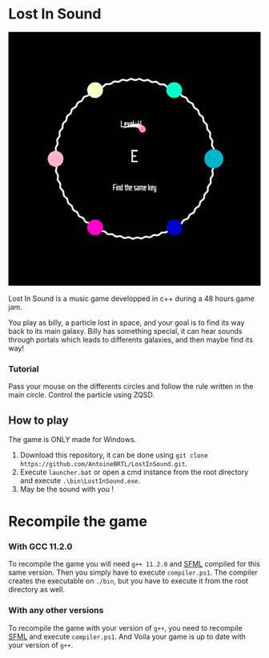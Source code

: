 # Lost In Sound

![alt text](./image.png)

Lost In Sound is a music game developped in c++ during a 48 hours game jam.

You play as billy, a particle lost in space, and your goal is to find its way back to its main galaxy.
Billy has something special, it can hear sounds through portals which leads to differents galaxies, and then maybe find its way!

### Tutorial ###
Pass your mouse on the differents circles and follow the rule written in the main circle.
Control the particle using ZQSD.

## How to play ##

The game is ONLY made for Windows.

1) Download this repository, it can be done using `git clone https://github.com/AntoineBRTL/LostInSound.git`.
2) Execute `launcher.bat` or open a cmd instance from the root directory and execute `.\bin\LostInSound.exe`.
3) May be the sound with you !

# Recompile the game #

### With GCC 11.2.0 ###

To recompile the game you will need `g++ 11.2.0` and [SFML](https://www.sfml-dev.org/) compiled for this same version.
Then you simply have to execute `compiler.ps1`. The compiler creates the executable on `./bin`, but you have to execute it from the root directory as well.

### With any other versions ###

To recompile the game with your version of `g++`, you need to recompile [SFML](https://www.sfml-dev.org/tutorials/2.0/compile-with-cmake.php) and execute `compiler.ps1`. And Voila your game is up to date with your version of `g++`.
